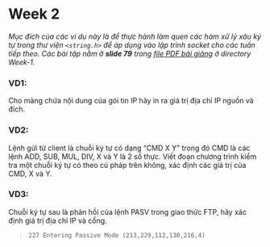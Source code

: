 # Week 2

*Mục đích của các ví dụ này là để thực hành làm quen các hàm xử lý xâu ký tự trong thư viện `<string.h>` để áp dụng vào lập trình socket cho các tuần tiếp theo. Các bài tập nằm ở **slide 79** trong [file PDF bài giảng](../Week-1/Lap_trinh_mang_IT4060.pdf) ở directory Week-1.*

### VD1: 
Cho mảng chứa nội dung của gói tin IP hãy in ra giá trị địa chỉ IP nguồn và đích. <br/>

### VD2: 
Lệnh gửi từ client là chuỗi ký tự có dạng “CMD X Y” trong đó CMD là các lệnh ADD, SUB, MUL, DIV, X và Y là 2 số thực. Viết đoạn chương trình kiểm tra một chuỗi ký tự có theo cú pháp trên không, xác định các giá trị của CMD, X và Y. <br/>

### VD3: 
Chuỗi ký tự sau là phản hồi của lệnh PASV trong giao thức FTP, hãy xác định giá trị địa chỉ IP và cổng. <br/>

> ``227 Entering Passive Mode (213,229,112,130,216,4)``
